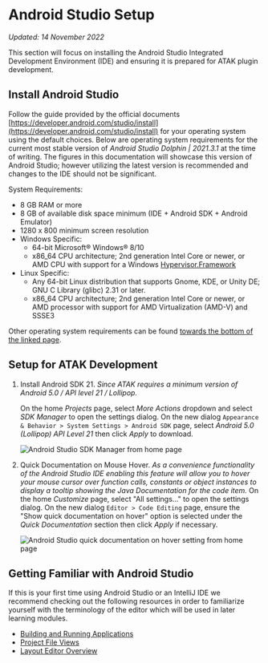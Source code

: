 # Android Studio Setup

*Updated: 14 November 2022*

This section will focus on installing the Android Studio Integrated Development Environment (IDE) and ensuring it is prepared for ATAK plugin development.

## Install Android Studio

Follow the guide provided by the official documents [https://developer.android.com/studio/install](https://developer.android.com/studio/install) for your operating system using the default choices. Below are operating system requirements for the current most stable version of *Android Studio Dolphin | 2021.3.1* at the time of writing. The figures in this documentation will showcase this version of Android Studio; however utilizing the latest version is recommended and changes to the IDE should not be significant.

System Requirements:

- 8 GB RAM or more
- 8 GB of available disk space minimum (IDE + Android SDK + Android Emulator)
- 1280 x 800 minimum screen resolution
- Windows Specific:
  - 64-bit Microsoft® Windows® 8/10
  - x86_64 CPU architecture; 2nd generation Intel Core or newer, or AMD CPU with support for a Windows [Hypervisor.Framework](https://developer.android.com/studio/run/emulator-acceleration#vm-windows)
- Linux Specific:
  - Any 64-bit Linux distribution that supports Gnome, KDE, or Unity DE; GNU C Library (glibc) 2.31 or later.
  - x86_64 CPU architecture; 2nd generation Intel Core or newer, or AMD processor with support for AMD Virtualization (AMD-V) and SSSE3

Other operating system requirements can be found [towards the bottom of the linked page](https://developer.android.com/studio).

## Setup for ATAK Development

1. Install Android SDK 21. *Since ATAK requires a minimum version of Android 5.0 / API level 21 / Lollipop.*

   On the home *Projects* page, select *More Actions* dropdown and select *SDK Manager* to open the settings dialog.
   On the new dialog `Appearance & Behavior > System Settings > Android SDK` page, select *Android 5.0 (Lollipop) API Level 21* then click *Apply* to download.

   ![Android Studio SDK Manager from home page](../img/android_studio_home_sdk_manager.png)

2. Quick Documentation on Mouse Hover. *As a convenience functionality of the Android Studio IDE enabling this feature will allow you to hover your mouse cursor over function calls, constants or object instances to display a tooltip showing the Java Documentation for the code item.*
   On the home *Customize* page, select "All settings..." to open the settings dialog.
   On the new dialog `Editor > Code Editing` page, ensure the "Show quick documentation on hover" option is selected under the *Quick Documentation* section then click *Apply* if necessary.

   ![Android Studio quick documentation on hover setting from home page](../img/android_studio_home_setting_quick_doc.png)

## Getting Familiar with Android Studio

If this is your first time using Android Studio or an IntelliJ IDE we recommend checking out the following resources in order to familiarize yourself with the terminology of the editor which will be used in later learning modules.

- [Building and Running Applications](https://developer.android.com/studio/run)
- [Project File Views](https://developer.android.com/studio/projects#ProjectFiles)
- [Layout Editor Overview](https://developer.android.com/studio/write/layout-editor)

